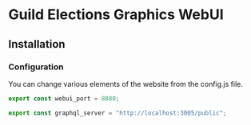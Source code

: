 # Guild Elections Graphics WebUI

## Installation
### Configuration

You can change various elements of the website from the config.js file.

```javascript
export const webui_port = 8080;

export const graphql_server = "http://localhost:3005/public";
```
